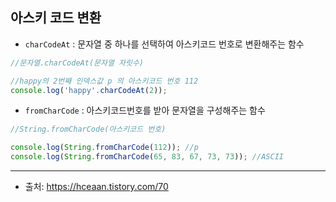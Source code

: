 ## 아스키 코드 변환
- `charCodeAt` : 문자열 중 하나를 선택하여 아스키코드 번호로 변환해주는 함수

```js
//문자열.charCodeAt(문자열 자릿수)

//happy의 2번째 인덱스값 p 의 아스키코드 번호 112
console.log('happy'.charCodeAt(2));
```

- `fromCharCode` : 아스키코드번호를 받아 문자열을 구성해주는 함수

```js
//String.fromCharCode(아스키코드 번호)

console.log(String.fromCharCode(112)); //p
console.log(String.fromCharCode(65, 83, 67, 73, 73)); //ASCII
```

___

- 출처: https://hceaan.tistory.com/70